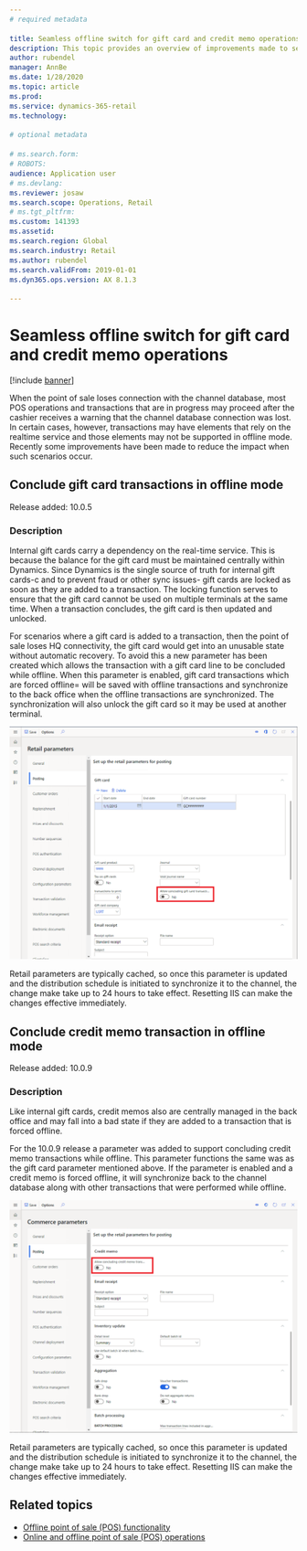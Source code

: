 ```yaml
---
# required metadata

title: Seamless offline switch for gift card and credit memo operations
description: This topic provides an overview of improvements made to seamless offline switch for certain payment types. 
author: rubendel
manager: AnnBe
ms.date: 1/28/2020
ms.topic: article
ms.prod: 
ms.service: dynamics-365-retail
ms.technology: 

# optional metadata

# ms.search.form: 
# ROBOTS: 
audience: Application user
# ms.devlang: 
ms.reviewer: josaw
ms.search.scope: Operations, Retail
# ms.tgt_pltfrm: 
ms.custom: 141393
ms.assetid: 
ms.search.region: Global
ms.search.industry: Retail
ms.author: rubendel
ms.search.validFrom: 2019-01-01
ms.dyn365.ops.version: AX 8.1.3

---
```


# Seamless offline switch for gift card and credit memo operations

[!include [banner](../includes/banner.md)]

When the point of sale loses connection with the channel database, most POS operations and transactions that are in progress may proceed after the cashier receives a warning that the channel database connection was lost. In certain cases, however, transactions may have elements that rely on the realtime service and those elements may not be supported in offline mode. Recently some improvements have been made to reduce the impact when such scenarios occur. 

## Conclude gift card transactions in offline mode

Release added: 10.0.5

### Description

Internal gift cards carry a dependency on the real-time service. This is because the balance for the gift card must be maintained centrally within Dynamics. Since Dynamics is the single source of truth for internal gift cards-c and to prevent fraud or other sync issues- gift cards are locked as soon as they are added to a transaction. The locking function serves to ensure that the gift card cannot be used on multiple terminals at the same time. When a transaction concludes, the gift card is then updated and unlocked. 

For scenarios where a gift card is added to a transaction, then the point of sale loses HQ connectivity, the gift card would get into an unusable state without automatic recovery. To avoid this a new parameter has been created which allows the transaction with a gift card line to be concluded while offline. When this parameter is enabled, gift card transactions which are forced offline= will be saved with offline transactions and synchronize to the back office when the offline transactions are synchronized. The synchronization will also unlock the gift card so it may be used at another terminal. 

![Offline gift card setting](media/gift.png)

Retail parameters are typically cached, so once this parameter is updated and the distribution schedule is initiated to synchronize it to the channel, the change make take up to 24 hours to take effect. Resetting IIS can make the changes effective immediately. 

## Conclude credit memo transaction in offline mode

Release added: 10.0.9

### Description

Like internal gift cards, credit memos also are centrally managed in the back office and may fall into a bad state if they are added to a transaction that is forced offline.

For the 10.0.9 release a parameter was added to support concluding credit memo transactions while offline. This parameter functions the same was as the gift card parameter mentioned above. If the parameter is enabled and a credit memo is forced offline, it will synchronize back to the channel database along with other transactions that were performed while offline. 

![Offline credit memo setting](media/creditmemo.png)

Retail parameters are typically cached, so once this parameter is updated and the distribution schedule is initiated to synchronize it to the channel, the change make take up to 24 hours to take effect. Resetting IIS can make the changes effective immediately. 


## Related topics

- [Offline point of sale (POS) functionality](https://docs.microsoft.com/en-us/dynamics365/retail/pos-offline-functionality)
- [Online and offline point of sale (POS) operations](https://docs.microsoft.com/en-us/dynamics365/retail/pos-operations)

